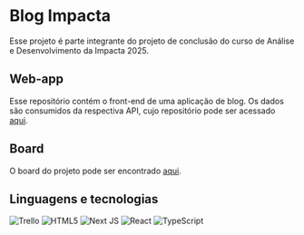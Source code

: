 # Blog Impacta

Esse projeto é parte integrante do projeto de conclusão do curso de Análise e Desenvolvimento da Impacta 2025.

## Web-app

Esse repositório contém o front-end de uma aplicação de blog. Os dados são consumidos da respectiva API, cujo repositório pode ser acessado [aqui](https://github.com/andrebits/blog-impacta-api?tab=readme-ov-file#blog-api).

## Board 

O board do projeto pode ser encontrado [aqui](https://trello.com/b/P8kvklUn).

## Linguagens e tecnologias
![Trello](https://img.shields.io/badge/Trello-%23026AA7.svg?style=for-the-badge&logo=Trello&logoColor=white)
![HTML5](https://img.shields.io/badge/html5-%23E34F26.svg?style=for-the-badge&logo=html5&logoColor=white)
![Next JS](https://img.shields.io/badge/Next-black?style=for-the-badge&logo=next.js&logoColor=white)
![React](https://img.shields.io/badge/react-%2320232a.svg?style=for-the-badge&logo=react&logoColor=%2361DAFB)
![TypeScript](https://img.shields.io/badge/typescript-%23007ACC.svg?style=for-the-badge&logo=typescript&logoColor=white)